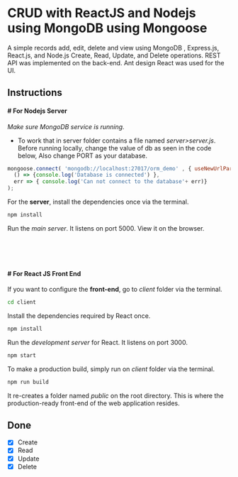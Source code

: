 # CRUD with ReactJS and Nodejs using MongoDB using Mongoose

A simple records add, edit, delete and view using MongoDB , Express.js, React.js, and Node.js Create, Read, Update, and Delete operations. REST API was implemented on the back-end. Ant design React was used for the UI.



## Instructions


#### # For Nodejs Server
*Make sure MongoDB service is running.*

- To work that in server folder contains a file named *server>server.js*. Before running locally, change the value of db as seen in the code below, Also change PORT as your database.

```js
mongoose.connect( 'mongodb://localhost:27017/orm_demo' , { useNewUrlParser: true }).then(
  () => {console.log('Database is connected') },
  err => { console.log('Can not connect to the database'+ err)}
);
```

For the **server**, install the dependencies once via the terminal.
```bash
npm install
```

Run the *main server*. It listens on port 5000.
View it on the browser.

<br><br><br>

#### # For React JS Front End

If you want to configure the **front-end**, go to *client*  folder via the terminal.

```bash
cd client
```

Install the dependencies required by React once.
```bash
npm install
```

Run the *development server* for React. It listens on port 3000.
```bash
npm start
```

To make a production build, simply run on *client* folder via the terminal.
```bash
npm run build
```

It re-creates a folder named *public* on the root directory. This is where the production-ready front-end of the web application resides.


## Done

- [x] Create
- [x] Read
- [x] Update
- [x] Delete